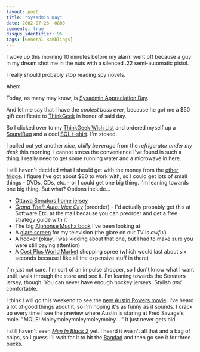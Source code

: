 ```yaml
---
layout: post
title: "Sysadmin Day"
date: 2002-07-26 -0800
comments: true
disqus_identifier: 95
tags: [General Ramblings]
---
```

I woke up this morning 10 minutes before my alarm went off because a guy
in my dream shot me in the nuts with a silenced .22 semi-automatic
pistol.
 
 I really should probably stop reading spy novels.
 
 Ahem.
 
 Today, as many may know, is [Sysadmin Appreciation
Day](http://www.sysadminday.com/).
 
 And let me say that I have the *coolest boss ever*, because he got me a
\$50 gift certificate to [ThinkGeek](http://www.thinkgeek.com) in honor
of said day.
 
 So I clicked over to my [ThinkGeek Wish
List](http://www.thinkgeek.com/brain/gimme.cgi?wid=81cdf622d) and
ordered myself up a
[SoundBug](http://www.thinkgeek.com/stuff/computing/5a15.shtml) and a
cool [SQL t-shirt](http://www.thinkgeek.com/stuff/apparel/595d.shtml).
I'm stoked.
 
 I pulled out yet another *nice, chilly beverage* from the *refrigerator
under my desk* this morning. I cannot stress the convenience I've found
in such a thing. I really need to get some running water and a microwave
in here.
 
 I still haven't decided what I should get with the money from the
[other fridge](/archive/2002/07/24/the-cue.aspx). I figure I've got
about \$80 to work with, so I could get lots of small things - DVDs,
CDs, etc. - or I could get one big thing. I'm leaning towards one big
thing. But what? Options include...
-   [Ottawa Senators home
    jersey](http://shop.nhl.com/itmModelList.asp?s={2652B09B-A8F3-4F79-AE65-C35B857C07D3}&l=1&a=10088&c=8036&sf=2&cnl=3&i=10279)
-   [*Grand Theft Auto: Vice
    City*](http://www.amazon.com/exec/obidos/ASIN/B0000696CZ/mhsvortex)
    (preorder) - I'd actually probably get this at Software Etc. at the
    mall because you can preorder and get a free strategy guide with it
-   The big [Alphonse Mucha
    book](http://www.amazon.com/exec/obidos/ASIN/0300074190/mhsvortex)
    I've been looking at
-   A [glare screen](http://www.glareshield.com/tvfilter.html) for my
    television (the glare on our TV is *awful*)
-   A hooker (okay, I was kidding about that one, but I had to make sure
    you were still paying attention)
-   A [Cost Plus World Market](http://www.costplus.com/) shopping spree
    (which would last about six seconds because I like all the expensive
    stuff in there)


 
 I'm just not sure. I'm sort of an impulse shopper, so I don't know what
I want until I walk through the store and see it. I'm leaning towards
the Senators jersey, though. You can never have enough hockey jerseys.
Stylish *and* comfortable.
 
 I think I will go this weekend to see the [new Austin Powers
movie](http://us.imdb.com/Title?0295178). I've heard a lot of good
things about it, so I'm hoping it's as funny as it sounds. I crack up
every time I see the preview where Austin is staring at Fred Savage's
mole. "MOLE! Moleymoleymoleymoleymoley...." It just never gets old.
 
 I still haven't seen [*Men In Black
2*](http://us.imdb.com/Title?0120912) yet. I heard it wasn't all that
and a bag of chips, so I guess I'll wait for it to hit the
[Bagdad](http://www.mcmenamins.com/Edge/thsched.html) and then go see it
for three bucks.

